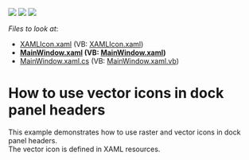 <!-- default badges list -->
![](https://img.shields.io/endpoint?url=https://codecentral.devexpress.com/api/v1/VersionRange/128643993/14.2.3%2B)
[![](https://img.shields.io/badge/Open_in_DevExpress_Support_Center-FF7200?style=flat-square&logo=DevExpress&logoColor=white)](https://supportcenter.devexpress.com/ticket/details/E2761)
[![](https://img.shields.io/badge/📖_How_to_use_DevExpress_Examples-e9f6fc?style=flat-square)](https://docs.devexpress.com/GeneralInformation/403183)
<!-- default badges end -->
<!-- default file list -->
*Files to look at*:

* [XAMLIcon.xaml](./CS/XAMLIcons/Images/XAMLIcon.xaml) (VB: [XAMLIcon.xaml](./VB/XAMLIcons/Images/XAMLIcon.xaml))
* **[MainWindow.xaml](./CS/XAMLIcons/MainWindow.xaml) (VB: [MainWindow.xaml](./VB/XAMLIcons/MainWindow.xaml))**
* [MainWindow.xaml.cs](./CS/XAMLIcons/MainWindow.xaml.cs) (VB: [MainWindow.xaml.vb](./VB/XAMLIcons/MainWindow.xaml.vb))
<!-- default file list end -->
# How to use vector icons in dock panel headers


<p>This example demonstrates how to use raster and vector icons in dock panel headers.<br />
The vector icon is defined in XAML resources.<br />
<br />
</p>

<br/>


